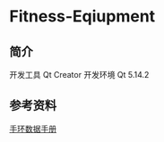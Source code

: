 # Fitness-Eqiupment

## 简介

开发工具 Qt Creator
开发环境 Qt 5.14.2

## 参考资料

[手环数据手册](https://sichiray-tech.yuque.com/dm0eyv/chanpin/tisx58x4wb8fuu75)
